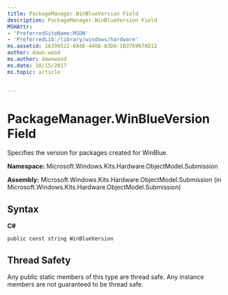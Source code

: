 ```yaml
---
title: PackageManager.WinBlueVersion Field
description: PackageManager.WinBlueVersion Field
MSHAttr:
- 'PreferredSiteName:MSDN'
- 'PreferredLib:/library/windows/hardware'
ms.assetid: 1A399522-6A4E-440A-A3DA-1B376967AD12
author: dawn.wood
ms.author: dawnwood
ms.date: 10/15/2017
ms.topic: article


---
```


# PackageManager.WinBlueVersion Field


Specifies the version for packages created for WinBlue.

**Namespace:** Microsoft.Windows.Kits.Hardware.ObjectModel.Submission

**Assembly:** Microsoft.Windows.Kits.Hardware.ObjectModel.Submission (in Microsoft.Windows.Kits.Hardware.ObjectModel.Submission)

## <span id="Syntax"></span><span id="syntax"></span><span id="SYNTAX"></span>Syntax


**C#**

`public const string WinBlueVersion`

## <span id="Thread_Safety"></span><span id="thread_safety"></span><span id="THREAD_SAFETY"></span>Thread Safety


Any public static members of this type are thread safe. Any instance members are not guaranteed to be thread safe.

 

 






